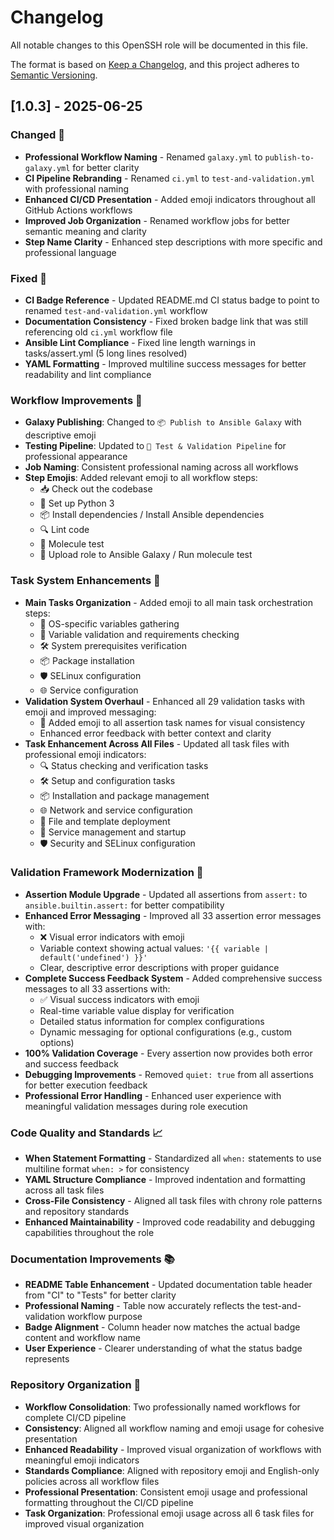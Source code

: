 # Changelog

All notable changes to this OpenSSH role will be documented in this file.

The format is based on [Keep a Changelog](https://keepachangelog.com/en/1.0.0/),
and this project adheres to [Semantic Versioning](https://semver.org/spec/v2.0.0.html).

## [1.0.3] - 2025-06-25

### Changed 🔄
- **Professional Workflow Naming** - Renamed `galaxy.yml` to `publish-to-galaxy.yml` for better clarity
- **CI Pipeline Rebranding** - Renamed `ci.yml` to `test-and-validation.yml` with professional naming
- **Enhanced CI/CD Presentation** - Added emoji indicators throughout all GitHub Actions workflows
- **Improved Job Organization** - Renamed workflow jobs for better semantic meaning and clarity
- **Step Name Clarity** - Enhanced step descriptions with more specific and professional language

### Fixed 🔧
- **CI Badge Reference** - Updated README.md CI status badge to point to renamed `test-and-validation.yml` workflow
- **Documentation Consistency** - Fixed broken badge link that was still referencing old `ci.yml` workflow file
- **Ansible Lint Compliance** - Fixed line length warnings in tasks/assert.yml (5 long lines resolved)
- **YAML Formatting** - Improved multiline success messages for better readability and lint compliance

### Workflow Improvements 🚀
- **Galaxy Publishing**: Changed to `📦 Publish to Ansible Galaxy` with descriptive emoji
- **Testing Pipeline**: Updated to `🧪 Test & Validation Pipeline` for professional appearance
- **Job Naming**: Consistent professional naming across all workflows
- **Step Emojis**: Added relevant emoji to all workflow steps:
  - 📥 Check out the codebase
  - 🐍 Set up Python 3
  - 📦 Install dependencies / Install Ansible dependencies
  - 🔍 Lint code
  - 🧪 Molecule test
  - 🚀 Upload role to Ansible Galaxy / Run molecule test

### Task System Enhancements 🎯
- **Main Tasks Organization** - Added emoji to all main task orchestration steps:
  - 📂 OS-specific variables gathering
  - 🧪 Variable validation and requirements checking
  - 🛠️ System prerequisites verification
  - 📦 Package installation
  - 🛡️ SELinux configuration
  - 🌐 Service configuration
- **Validation System Overhaul** - Enhanced all 29 validation tasks with emoji and improved messaging:
  - 🧪 Added emoji to all assertion task names for visual consistency
  - Enhanced error feedback with better context and clarity
- **Task Enhancement Across All Files** - Updated all task files with professional emoji indicators:
  - 🔍 Status checking and verification tasks
  - 🛠️ Setup and configuration tasks
  - 📦 Installation and package management
  - 🌐 Network and service configuration
  - 📝 File and template deployment
  - 🚀 Service management and startup
  - 🛡️ Security and SELinux configuration

### Validation Framework Modernization 🧪
- **Assertion Module Upgrade** - Updated all assertions from `assert:` to `ansible.builtin.assert:` for better compatibility
- **Enhanced Error Messaging** - Improved all 33 assertion error messages with:
  - ❌ Visual error indicators with emoji
  - Variable context showing actual values: `'{{ variable | default('undefined') }}'`
  - Clear, descriptive error descriptions with proper guidance
- **Complete Success Feedback System** - Added comprehensive success messages to all 33 assertions with:
  - ✅ Visual success indicators with emoji
  - Real-time variable value display for verification
  - Detailed status information for complex configurations
  - Dynamic messaging for optional configurations (e.g., custom options)
- **100% Validation Coverage** - Every assertion now provides both error and success feedback
- **Debugging Improvements** - Removed `quiet: true` from all assertions for better execution feedback
- **Professional Error Handling** - Enhanced user experience with meaningful validation messages during role execution

### Code Quality and Standards 📈
- **When Statement Formatting** - Standardized all `when:` statements to use multiline format `when: >` for consistency
- **YAML Structure Compliance** - Improved indentation and formatting across all task files
- **Cross-File Consistency** - Aligned all task files with chrony role patterns and repository standards
- **Enhanced Maintainability** - Improved code readability and debugging capabilities throughout the role

### Documentation Improvements 📚
- **README Table Enhancement** - Updated documentation table header from "CI" to "Tests" for better clarity
- **Professional Naming** - Table now accurately reflects the test-and-validation workflow purpose
- **Badge Alignment** - Column header now matches the actual badge content and workflow name
- **User Experience** - Clearer understanding of what the status badge represents

### Repository Organization 📁
- **Workflow Consolidation**: Two professionally named workflows for complete CI/CD pipeline
- **Consistency**: Aligned all workflow naming and emoji usage for cohesive presentation
- **Enhanced Readability** - Improved visual organization of workflows with meaningful emoji indicators
- **Standards Compliance**: Aligned with repository emoji and English-only policies across all workflow files
- **Professional Presentation**: Consistent emoji usage and professional formatting throughout the CI/CD pipeline
- **Task Organization**: Professional emoji usage across all 6 task files for improved visual organization
